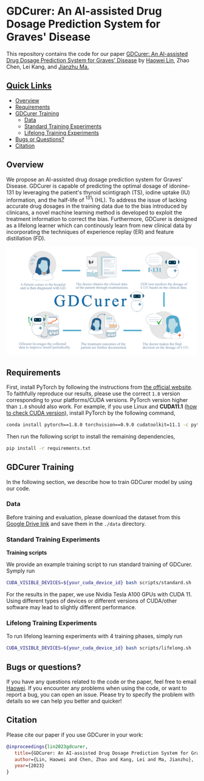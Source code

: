 # GDCurer: An AI-assisted Drug Dosage Prediction System for Graves' Disease

This repository contains the code for our paper [GDCurer: An AI-assisted Drug Dosage Prediction System for Graves' Disease](#) by <a href="https://linhaowei1.github.io/"> Haowei Lin</a>, Zhao Chen, Lei Kang, and <a href="https://majianzhu.com/"> Jianzhu Ma.


## Quick Links

  - [Overview](#overview)
  - [Requirements](#requirements)
  - [GDCurer Training](#gdcurer-training)
    - [Data](#data)
    - [Standard Training Experiments](#standard-training-experiments)
    - [Lifelong Training Experiments](#lifelong-training-experiments)
  - [Bugs or Questions?](#bugs-or-questions)
  - [Citation](#citation)

## Overview

We propose an AI-assisted drug dosage prediction system for Graves' Disease. GDCurer is capable of predicting the optimal dosage of idonine-131 by leveraging  the patient's thyroid scintigraph (TS), iodine uptake (IU) information, and the half-life of $^{131}$I (HL). To address the issue of lacking accurate drug dosages in the training data due to the bias introduced by clinicans, a novel machine learning method is developed to exploit the treatment information to correct the bias. Furthermore, GDCurer is designed as a lifelong learner which can continously learn from new clinical data by incorporating the techniques of experience replay (ER) and feature distillation (FD).

![](figures/GDcurer.png)


## Requirements

First, install PyTorch by following the instructions from [the official website](https://pytorch.org). To faithfully reproduce our results, please use the correct `1.8` version corresponding to your platforms/CUDA versions. PyTorch version higher than `1.8` should also work. For example, if you use Linux and **CUDA11.1** ([how to check CUDA version](https://varhowto.com/check-cuda-version/)), install PyTorch by the following command,

```bash
conda install pytorch==1.8.0 torchvision==0.9.0 cudatoolkit=11.1 -c pytorch -c conda-forge
```

Then run the following script to install the remaining dependencies,

```bash
pip install -r requirements.txt
```

## GDCurer Training

In the following section, we describe how to train GDCurer model by using our code.

### Data

Before training and evaluation, please download the dataset from this [Google Drive link](#) and save them in the `./data` directory. 

### Standard Training Experiments

**Training scripts**

We provide an example training script to run standard training of GDCurer. Symply run

```bash
CUDA_VISIBLE_DEVICES=${your_cuda_device_id} bash scripts/standard.sh
```

For the results in the paper, we use Nvidia Tesla A100 GPUs with CUDA 11. Using different types of devices or different versions of CUDA/other software may lead to slightly different performance.

### Lifelong Training Experiments

To run lifelong learning experiments with 4 training phases, simply run

```bash
CUDA_VISIBLE_DEVICES=${your_cuda_device_id} bash scripts/lifelong.sh
```

## Bugs or questions?

If you have any questions related to the code or the paper, feel free to email [Haowei](`linhaowei@pku.edu.cn`). If you encounter any problems when using the code, or want to report a bug, you can open an issue. Please try to specify the problem with details so we can help you better and quicker!

## Citation

Please cite our paper if you use GDCurer in your work:

```bibtex
@inproceedings{lin2023gdcurer,
   title={GDCurer: An AI-assisted Drug Dosage Prediction System for Graves' Disease},
   author={Lin, Haowei and Chen, Zhao and Kang, Lei and Ma, Jianzhu},
   year={2023}
}
```